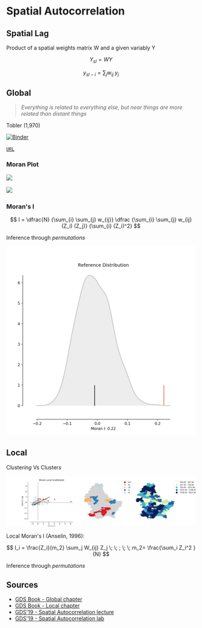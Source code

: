 # Spatial Autocorrelation

## Spatial Lag

Product of a spatial weights matrix W and a given variably Y

$$
Y_{sl} = WY
$$

$$
y_{sl-i} = \sum_j w_{ij} \; y_j
$$

## Global

> *Everything is related to everything else, but near things are more related than distant things*

Tobler (1,970)

[![Binder](http://mybinder.org/badge.svg)](http://mybinder.org/repo/darribas/int_sp_auto)

[`URL`](http://mybinder.org/repo/darribas/int_sp_auto)

### Moran Plot

![](http://darribas.org/gds18/content/lectures/figs/l06_imd_score_choro.png)

![](http://darribas.org/gds18/content/lectures/figs/l05_moranplot_std.png)

### Moran's I

$$
I = \dfrac{N} {\sum_{i} \sum_{j} w_{ij}} \dfrac {\sum_{i} \sum_{j}
w_{ij}(Z_i) (Z_j)} {\sum_{i} (Z_i)^2}
$$

Inference through *permutations*

![](../figs/moran_inference.png)

## Local

Cluster*ing* Vs Cluster*s*

![](../figs/lisa_plots.png)

Local Moran's I (Anselin, 1996):

$$
I_i = \frac{Z_i}{m_2} \sum_j W_{ij} Z_j \; \; ; \; \;  m_2= \frac{\sum_i Z_i^2
}{N}
$$

Inference through *permutations*

## Sources

* [GDS Book - Global chapter](https://geographicdata.science/book/notebooks/06_spatial_autocorrelation.html)
* [GDS Book - Local chapter](https://geographicdata.science/book/notebooks/07_local_autocorrelation.html)
* [GDS'19 - Spatial Autocorrelation lecture](http://darribas.org/gds19/notes/Class_06.html)
* [GDS'19 - Spatial Autocorrelation lab](http://darribas.org/gds19/labs/Lab_06.html)

